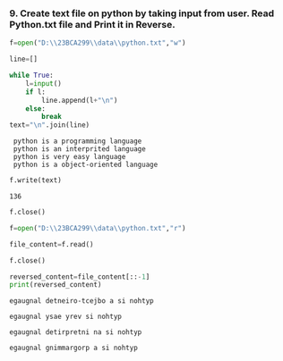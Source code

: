### 9. Create text file on python by taking input from user. Read Python.txt file and Print it in Reverse. 


```python
f=open("D:\\23BCA299\\data\\python.txt","w")
```


```python
line=[]
```


```python
while True:
    l=input()
    if l:
        line.append(l+"\n")
    else:
        break
text="\n".join(line)
```

     python is a programming language
     python is an interprited language
     python is very easy language
     python is a object-oriented language
     
    


```python
f.write(text)

```




    136




```python
f.close()
```


```python
f=open("D:\\23BCA299\\data\\python.txt","r")
```


```python
file_content=f.read()
```


```python
f.close()
```


```python
reversed_content=file_content[::-1]
print(reversed_content)
```

    
    egaugnal detneiro-tcejbo a si nohtyp
    
    egaugnal ysae yrev si nohtyp
    
    egaugnal detirpretni na si nohtyp
    
    egaugnal gnimmargorp a si nohtyp
    


```python

```
